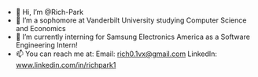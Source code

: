 - 👋 Hi, I’m @Rich-Park
- 👀 I’m a sophomore at Vanderbilt University studying Computer Science and Economics
- 🌱 I’m currently interning for Samsung Electronics America as a Software Engineering Intern!
- 📫 You can reach me at:
        Email: rich0.1vx@gmail.com
        LinkedIn: www.linkedin.com/in/richpark1

<!---
Rich-Park/Rich-Park is a ✨ special ✨ repository because its `README.md` (this file) appears on your GitHub profile.
You can click the Preview link to take a look at your changes.
--->
